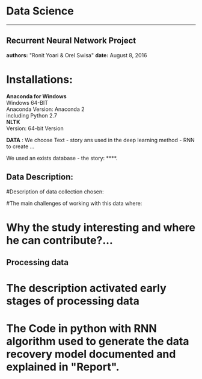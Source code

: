 #  Data Science

---
**Recurrent Neural Network Project**
---
**authors:**
"Ronit Yoari & Orel Swisa"
**date:**
August 8, 2016

# Installations:
**Anaconda for Windows**  
Windows 64-BIT  
Anaconda Version: Anaconda 2  
including Python 2.7  
**NLTK**  
Version: 64-bit Version







**DATA** : 
We choose Text - story ans used in the deep learning method - RNN to create ...

We used an exists database - the story: ****.
## Data Description:
#Description of data collection chosen:


#The main challenges of working with this data where:


# Why the study interesting and where he can contribute?...



## Processing data
# The description activated early stages of processing data


# The Code in python with RNN algorithm used to generate the data recovery model documented and explained in "Report".






